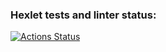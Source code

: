 ### Hexlet tests and linter status:
[![Actions Status](https://github.com/minchenkors/data-analytics-project-92/actions/workflows/hexlet-check.yml/badge.svg)](https://github.com/minchenkors/data-analytics-project-92/actions)